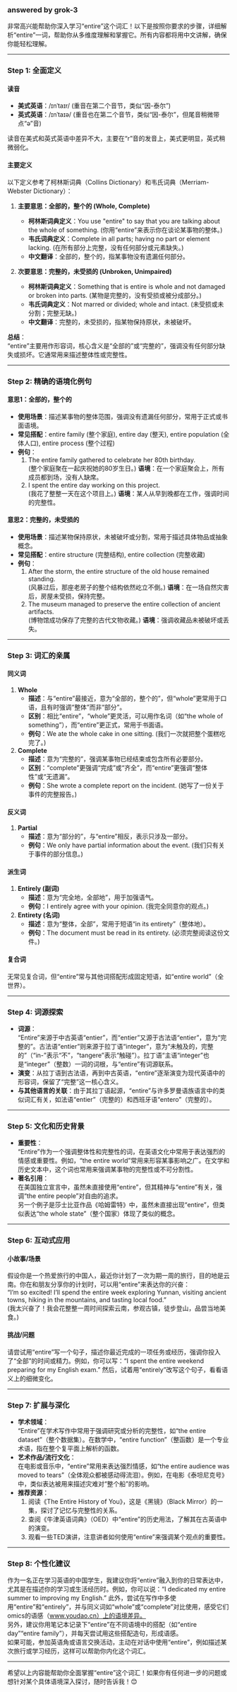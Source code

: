 ### answered by grok-3
非常高兴能帮助你深入学习“entire”这个词汇！以下是按照你要求的步骤，详细解析“entire”一词，帮助你从多维度理解和掌握它。所有内容都将用中文讲解，确保你能轻松理解。

---

### Step 1: 全面定义
#### 读音
- **美式英语**：/ɪnˈtaɪr/ (重音在第二个音节，类似“因-泰尔”)
- **英式英语**：/ɪnˈtaɪə/ (重音也在第二个音节，类似“因-泰尔”，但尾音稍微带点“ə”音)

读音在美式和英式英语中差异不大，主要在“r”音的发音上，美式更明显，英式稍微弱化。

#### 主要定义
以下定义参考了柯林斯词典（Collins Dictionary）和韦氏词典（Merriam-Webster Dictionary）：

1. **主要意思：全部的，整个的 (Whole, Complete)**
   - **柯林斯词典定义**：You use "entire" to say that you are talking about the whole of something. (你用“entire”来表示你在谈论某事物的整体。)
   - **韦氏词典定义**：Complete in all parts; having no part or element lacking. (在所有部分上完整，没有任何部分或元素缺失。)
   - **中文翻译**：全部的，整个的，指某事物没有遗漏任何部分。

2. **次要意思：完整的，未受损的 (Unbroken, Unimpaired)**
   - **柯林斯词典定义**：Something that is entire is whole and not damaged or broken into parts. (某物是完整的，没有受损或被分成部分。)
   - **韦氏词典定义**：Not marred or divided; whole and intact. (未受损或未分割；完整无缺。)
   - **中文翻译**：完整的，未受损的，指某物保持原状，未被破坏。

**总结**：  
“entire”主要用作形容词，核心含义是“全部的”或“完整的”，强调没有任何部分缺失或损坏。它通常用来描述整体性或完整性。

---

### Step 2: 精确的语境化例句
#### 意思1：全部的，整个的
- **使用场景**：描述某事物的整体范围，强调没有遗漏任何部分，常用于正式或书面语境。
- **常见搭配**：entire family (整个家庭), entire day (整天), entire population (全体人口), entire process (整个过程)
- **例句**：
  1. The entire family gathered to celebrate her 80th birthday.  
     (整个家庭聚在一起庆祝她的80岁生日。)
     **语境**：在一个家庭聚会上，所有成员都到场，没有人缺席。
  2. I spent the entire day working on this project.  
     (我花了整整一天在这个项目上。)
     **语境**：某人从早到晚都在工作，强调时间的完整性。

#### 意思2：完整的，未受损的
- **使用场景**：描述某物保持原状，未被破坏或分割，常用于描述具体物品或抽象概念。
- **常见搭配**：entire structure (完整结构), entire collection (完整收藏)
- **例句**：
  1. After the storm, the entire structure of the old house remained standing.  
     (风暴过后，那座老房子的整个结构依然屹立不倒。)
     **语境**：在一场自然灾害后，房屋未受损，保持完整。
  2. The museum managed to preserve the entire collection of ancient artifacts.  
     (博物馆成功保存了完整的古代文物收藏。)
     **语境**：强调收藏品未被破坏或丢失。

---

### Step 3: 词汇的亲属
#### 同义词
1. **Whole**  
   - **描述**：与“entire”最接近，意为“全部的，整个的”，但“whole”更常用于口语，且有时强调“整体”而非“部分”。  
   - **区别**：相比“entire”，“whole”更灵活，可以用作名词（如“the whole of something”），而“entire”更正式，常用于书面语。  
   - **例句**：We ate the whole cake in one sitting. (我们一次就把整个蛋糕吃完了。)
2. **Complete**  
   - **描述**：意为“完整的”，强调某事物已经结束或包含所有必要部分。  
   - **区别**：“complete”更强调“完成”或“齐全”，而“entire”更强调“整体性”或“无遗漏”。  
   - **例句**：She wrote a complete report on the incident. (她写了一份关于事件的完整报告。)

#### 反义词
1. **Partial**  
   - **描述**：意为“部分的”，与“entire”相反，表示只涉及一部分。  
   - **例句**：We only have partial information about the event. (我们只有关于事件的部分信息。)

#### 派生词
1. **Entirely (副词)**  
   - **描述**：意为“完全地，全部地”，用于加强语气。  
   - **例句**：I entirely agree with your opinion. (我完全同意你的观点。)
2. **Entirety (名词)**  
   - **描述**：意为“整体，全部”，常用于短语“in its entirety”（整体地）。  
   - **例句**：The document must be read in its entirety. (必须完整阅读这份文件。)

#### 复合词
无常见复合词，但“entire”常与其他词搭配形成固定短语，如“entire world”（全世界）。

---

### Step 4: 词源探索
- **词源**：  
  “Entire”来源于中古英语“entier”，而“entier”又源于古法语“entier”，意为“完整的”。古法语“entier”则来源于拉丁语“integer”，意为“未触及的，完整的”（“in-”表示“不”，“tangere”表示“触碰”）。拉丁语“主语“integer”也是“integer”（整数）一词的词根，与“entire”有词源联系。
- **演变**：从拉丁语到古法语，再到中古英语，“entire”逐渐演变为现代英语中的形容词，保留了“完整”这一核心含义。
- **与其他语言的关联**：由于其拉丁语起源，“entire”与许多罗曼语族语言中的类似词汇有关，如法语“entier”（完整的）和西班牙语“entero”（完整的）。

---

### Step 5: 文化和历史背景
- **重要性**：  
  “Entire”作为一个强调整体性和完整性的词，在英语文化中常用于表达强烈的情感或重要性。例如，“the entire world”常用来形容某事影响之广。在文学和历史文本中，这个词也常用来强调某事物的完整性或不可分割性。
- **著名引用**：  
  在美国独立宣言中，虽然未直接使用“entire”，但其精神与“entire”有关，强调“the entire people”对自由的追求。  
  另一个例子是莎士比亚作品《哈姆雷特》中，虽然未直接出现“entire”，但类似表达“the whole state”（整个国家）体现了类似的概念。

---

### Step 6: 互动式应用
#### 小故事/场景
假设你是一个热爱旅行的中国人，最近你计划了一次为期一周的旅行，目的地是云南。你在和朋友分享你的计划时，可以用“entire”来表达你的兴奋：  
“I’m so excited! I’ll spend the entire week exploring Yunnan, visiting ancient towns, hiking in the mountains, and tasting local food.”  
(我太兴奋了！我会花整整一周时间探索云南，参观古镇，徒步登山，品尝当地美食。)

#### 挑战/问题
请尝试用“entire”写一个句子，描述你最近完成的一项任务或经历，强调你投入了“全部”的时间或精力。例如，你可以写：“I spent the entire weekend preparing for my English exam.” 然后，试着用“entirely”改写这个句子，看看语义上的细微变化。

---

### Step 7: 扩展与深化
- **学术领域**：  
  “Entire”在学术写作中常用于强调研究或分析的完整性，如“the entire dataset”（整个数据集）。在数学中，“entire function”（整函数）是一个专业术语，指在整个复平面上解析的函数。
- **艺术作品/流行文化**：  
  在电影或音乐中，“entire”常用来表达强烈情感，如“the entire audience was moved to tears”（全体观众都被感动得流泪）。例如，在电影《泰坦尼克号》中，类似表达被用来描述灾难对“整个船”的影响。
- **推荐资源**：  
  1. 阅读《The Entire History of You》，这是《黑镜》（Black Mirror）的一集，探讨了记忆与完整性的关系。  
  2. 查阅《牛津英语词典》（OED）中“entire”的历史用法，了解其在古英语中的演变。  
  3. 观看一些TED演讲，注意讲者如何使用“entire”来强调某个观点的重要性。

---

### Step 8: 个性化建议
作为一名正在学习英语的中国学生，我建议你将“entire”融入到你的日常表达中，尤其是在描述你的学习或生活经历时。例如，你可以说：“I dedicated my entire summer to improving my English.” 此外，尝试在写作中多使用“entire”和“entirely”，并与同义词如“whole”或“complete”对比使用，感受它们omics的语感（www.youdao.cn）上的语境差异。  
另外，建议你用笔记本记录下“entire”在不同语境中的搭配（如“entire day”“entire family”），并每天尝试用这些搭配造句，形成语感。  
如果可能，参加英语角或语言交换活动，主动在对话中使用“entire”，例如描述某次旅行或学习经历，这样可以帮助你内化这个词汇。

---

希望以上内容能帮助你全面掌握“entire”这个词汇！如果你有任何进一步的问题或想针对某个具体语境深入探讨，随时告诉我！😊